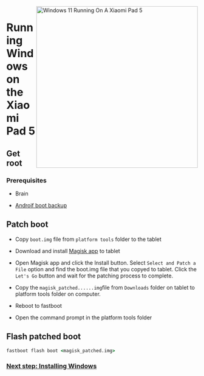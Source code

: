 <img align="right" src="https://raw.githubusercontent.com/erdilS/Port-Windows-11-Xiaomi-Pad-5/main/nabu.png" width="425" alt="Windows 11 Running On A Xiaomi Pad 5">


# Running Windows on the Xiaomi Pad 5

## Get root 



### Prerequisites
- Brain
  
- [Androif boot backup](/guide/English/1-partition-en.md#Make-a-backup-of-your-existing-boot-image)


## Patch boot 

- Copy ```boot.img``` file from ```platform tools``` folder to the tablet 


- Download and install [Magisk app](https://github.com/topjohnwu/Magisk/releases/latest) to tablet
  
-  Open Magisk app and click the Install button. Select ```Select and Patch a File``` option and find the boot.img file that you copyed to tablet. Click the ```Let's Go``` button and wait for the patching process to complete.
  
- Copy the ```magisk_patched......img```file from ```Downloads``` folder on tablet to platform tools folder on computer. 

- Reboot to fastboot
  
- Open the command prompt in the platform tools folder 

 ## Flash patched boot 
```cmd
fastboot flash boot <magisk_patched.img>
```

### [Next step: Installing Windows](/guide/English/2-install-en.md)
